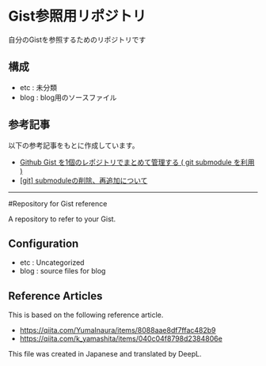 # Gist参照用リポジトリ

自分のGistを参照するためのリポジトリです

## 構成

+ etc : 未分類
+ blog : blog用のソースファイル

## 参考記事

以下の参考記事をもとに作成しています。

+ [Github Gist を1個のレポジトリでまとめて管理する ( git submodule を利用 )](https://qiita.com/YumaInaura/items/8088aae8df7ffac482b9)
+ [[git] submoduleの削除、再追加について](https://qiita.com/k_yamashita/items/040c04f8798d2384806e)

---

#Repository for Gist reference

A repository to refer to your Gist.

## Configuration

+ etc : Uncategorized
+ blog : source files for blog

## Reference Articles
This is based on the following reference article.

+ https://qiita.com/YumaInaura/items/8088aae8df7ffac482b9
+ https://qiita.com/k_yamashita/items/040c04f8798d2384806e

This file was created in Japanese and translated by DeepL.
